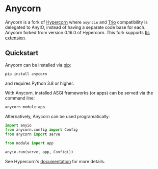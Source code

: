 # Anycorn

Anycorn is a fork of [Hypercorn](https://github.com/pgjones/hypercorn) where `asyncio` and
[Trio](https://trio.readthedocs.io) compatibility is delegated to AnyIO, instead of having a
separate code base for each. Anycorn forked from version 0.16.0 of Hypercorn. This fork supports [tls extension](https://asgi.readthedocs.io/en/latest/specs/tls.html).

## Quickstart

Anycorn can be installed via [pip](https://docs.python.org/3/installing/index.html):

```bash
pip install anycorn
```

and requires Python 3.8 or higher.

With Anycorn, installed ASGI frameworks (or apps) can be served via the command line:

```bash
anycorn module:app
```

Alternatively, Anycorn can be used programatically:

```py
import anyio
from anycorn.config import Config
from anycorn import serve

from module import app

anyio.run(serve, app, Config())
```

See Hypercorn's
[documentation](https://hypercorn.readthedocs.io/en/latest/how_to_guides/api_usage.html) for more
details.
